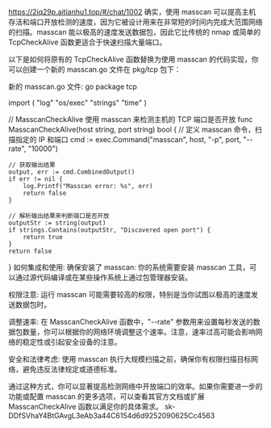 https://2iq29p.aitianhu1.top/#/chat/1002
确实，使用 masscan 可以提高主机存活和端口开放检测的速度，因为它被设计用来在非常短的时间内完成大范围网络的扫描。masscan 能以极高的速度发送数据包，因此它比传统的 nmap 或简单的 TcpCheckAlive 函数更适合于快速扫描大量端口。

以下是如何将原有的 TcpCheckAlive 函数替换为使用 masscan 的代码实现，你可以创建一个新的 masscan.go 文件在 pkg/tcp 包下：

新的 masscan.go 文件:
go
package tcp

import (
	"log"
	"os/exec"
	"strings"
	"time"
)

// MasscanCheckAlive 使用 masscan 来检测主机的 TCP 端口是否开放
func MasscanCheckAlive(host string, port string) bool {
	// 定义 masscan 命令，扫描指定的 IP 和端口
	cmd := exec.Command("masscan", host, "-p", port, "--rate", "10000")

	// 获取输出结果
	output, err := cmd.CombinedOutput()
	if err != nil {
		log.Printf("Masscan error: %s", err)
		return false
	}

	// 解析输出结果来判断端口是否开放
	outputStr := string(output)
	if strings.Contains(outputStr, "Discovered open port") {
		return true
	}
	return false
}
如何集成和使用:
确保安装了 masscan: 你的系统需要安装 masscan 工具，可以通过源代码编译或在某些操作系统上通过包管理器安装。

权限注意: 运行 masscan 可能需要较高的权限，特别是当你试图以极高的速度发送数据包时。

调整速率: 在 MasscanCheckAlive 函数中，"--rate" 参数用来设置每秒发送的数据包数量，你可以根据你的网络环境调整这个速率。注意，速率过高可能会影响网络的稳定性或引起安全设备的注意。

安全和法律考虑: 使用 masscan 执行大规模扫描之前，确保你有权限扫描目标网络，避免违反法律规定或道德标准。

通过这种方式，你可以显著提高检测网络中开放端口的效率。如果你需要进一步的功能或配置 masscan 的更多选项，可以查看其官方文档或扩展 MasscanCheckAlive 函数以满足你的具体需求。
sk-DDfSVhaY4BtGAvgL3eAb3a44C6154d6d9252090625Cc4563
